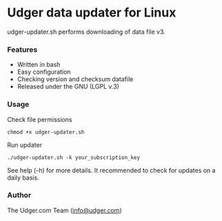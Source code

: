 # Udger data updater for Linux
udger-updater.sh performs downloading of data file v3.

### Features
- Written in bash
- Easy configuration
- Checking version and checksum datafile
- Released under the GNU (LGPL v.3)

### Usage

Check file permissions

```
chmod +x udger-updater.sh
```

Run updater

```
./udger-updater.sh -k your_subscription_key

```

See help (-h) for more details.
It recommended to check for updates on a daily basis.

### Author
The Udger.com Team (info@udger.com)